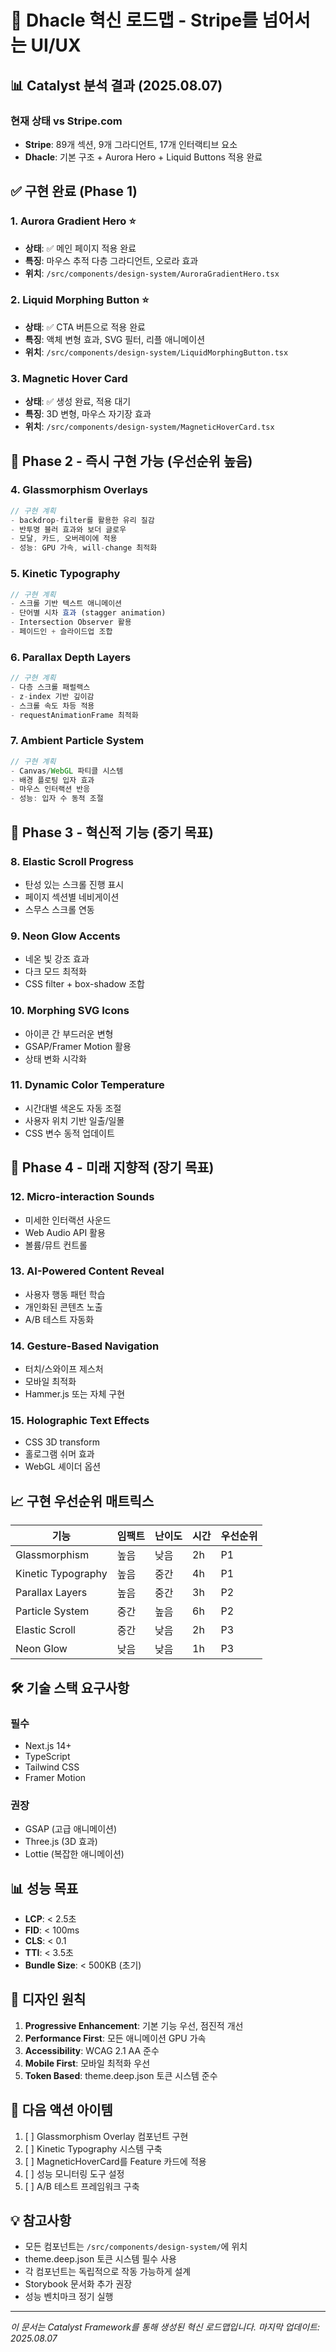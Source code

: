 # 🚀 Dhacle 혁신 로드맵 - Stripe를 넘어서는 UI/UX

## 📊 Catalyst 분석 결과 (2025.08.07)

### 현재 상태 vs Stripe.com
- **Stripe**: 89개 섹션, 9개 그라디언트, 17개 인터랙티브 요소
- **Dhacle**: 기본 구조 + Aurora Hero + Liquid Buttons 적용 완료

## ✅ 구현 완료 (Phase 1)

### 1. Aurora Gradient Hero ⭐
- **상태**: ✅ 메인 페이지 적용 완료
- **특징**: 마우스 추적 다층 그라디언트, 오로라 효과
- **위치**: `/src/components/design-system/AuroraGradientHero.tsx`

### 2. Liquid Morphing Button ⭐
- **상태**: ✅ CTA 버튼으로 적용 완료
- **특징**: 액체 변형 효과, SVG 필터, 리플 애니메이션
- **위치**: `/src/components/design-system/LiquidMorphingButton.tsx`

### 3. Magnetic Hover Card
- **상태**: ✅ 생성 완료, 적용 대기
- **특징**: 3D 변형, 마우스 자기장 효과
- **위치**: `/src/components/design-system/MagneticHoverCard.tsx`

## 🎯 Phase 2 - 즉시 구현 가능 (우선순위 높음)

### 4. Glassmorphism Overlays
```typescript
// 구현 계획
- backdrop-filter를 활용한 유리 질감
- 반투명 블러 효과와 보더 글로우
- 모달, 카드, 오버레이에 적용
- 성능: GPU 가속, will-change 최적화
```

### 5. Kinetic Typography
```typescript
// 구현 계획
- 스크롤 기반 텍스트 애니메이션
- 단어별 시차 효과 (stagger animation)
- Intersection Observer 활용
- 페이드인 + 슬라이드업 조합
```

### 6. Parallax Depth Layers
```typescript
// 구현 계획
- 다층 스크롤 패럴랙스
- z-index 기반 깊이감
- 스크롤 속도 차등 적용
- requestAnimationFrame 최적화
```

### 7. Ambient Particle System
```typescript
// 구현 계획
- Canvas/WebGL 파티클 시스템
- 배경 플로팅 입자 효과
- 마우스 인터랙션 반응
- 성능: 입자 수 동적 조절
```

## 🔮 Phase 3 - 혁신적 기능 (중기 목표)

### 8. Elastic Scroll Progress
- 탄성 있는 스크롤 진행 표시
- 페이지 섹션별 네비게이션
- 스무스 스크롤 연동

### 9. Neon Glow Accents
- 네온 빛 강조 효과
- 다크 모드 최적화
- CSS filter + box-shadow 조합

### 10. Morphing SVG Icons
- 아이콘 간 부드러운 변형
- GSAP/Framer Motion 활용
- 상태 변화 시각화

### 11. Dynamic Color Temperature
- 시간대별 색온도 자동 조절
- 사용자 위치 기반 일출/일몰
- CSS 변수 동적 업데이트

## 🚀 Phase 4 - 미래 지향적 (장기 목표)

### 12. Micro-interaction Sounds
- 미세한 인터랙션 사운드
- Web Audio API 활용
- 볼륨/뮤트 컨트롤

### 13. AI-Powered Content Reveal
- 사용자 행동 패턴 학습
- 개인화된 콘텐츠 노출
- A/B 테스트 자동화

### 14. Gesture-Based Navigation
- 터치/스와이프 제스처
- 모바일 최적화
- Hammer.js 또는 자체 구현

### 15. Holographic Text Effects
- CSS 3D transform
- 홀로그램 쉬머 효과
- WebGL 셰이더 옵션

## 📈 구현 우선순위 매트릭스

| 기능 | 임팩트 | 난이도 | 시간 | 우선순위 |
|------|--------|--------|------|----------|
| Glassmorphism | 높음 | 낮음 | 2h | P1 |
| Kinetic Typography | 높음 | 중간 | 4h | P1 |
| Parallax Layers | 높음 | 중간 | 3h | P2 |
| Particle System | 중간 | 높음 | 6h | P2 |
| Elastic Scroll | 중간 | 낮음 | 2h | P3 |
| Neon Glow | 낮음 | 낮음 | 1h | P3 |

## 🛠 기술 스택 요구사항

### 필수
- Next.js 14+
- TypeScript
- Tailwind CSS
- Framer Motion

### 권장
- GSAP (고급 애니메이션)
- Three.js (3D 효과)
- Lottie (복잡한 애니메이션)

## 📊 성능 목표

- **LCP**: < 2.5초
- **FID**: < 100ms  
- **CLS**: < 0.1
- **TTI**: < 3.5초
- **Bundle Size**: < 500KB (초기)

## 🎨 디자인 원칙

1. **Progressive Enhancement**: 기본 기능 우선, 점진적 개선
2. **Performance First**: 모든 애니메이션 GPU 가속
3. **Accessibility**: WCAG 2.1 AA 준수
4. **Mobile First**: 모바일 최적화 우선
5. **Token Based**: theme.deep.json 토큰 시스템 준수

## 📝 다음 액션 아이템

1. [ ] Glassmorphism Overlay 컴포넌트 구현
2. [ ] Kinetic Typography 시스템 구축
3. [ ] MagneticHoverCard를 Feature 카드에 적용
4. [ ] 성능 모니터링 도구 설정
5. [ ] A/B 테스트 프레임워크 구축

## 💡 참고사항

- 모든 컴포넌트는 `/src/components/design-system/`에 위치
- theme.deep.json 토큰 시스템 필수 사용
- 각 컴포넌트는 독립적으로 작동 가능하게 설계
- Storybook 문서화 추가 권장
- 성능 벤치마크 정기 실행

---

*이 문서는 Catalyst Framework를 통해 생성된 혁신 로드맵입니다.*
*마지막 업데이트: 2025.08.07*